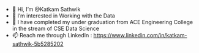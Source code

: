 - 👋 Hi, I’m @Katkam Sathwik
- 👀 I’m interested in Working with the Data
- 🌱 I have completed my under graduation from ACE Engineering College in the stream of CSE Data Science
- 📫 Reach me through LinkedIn : https://www.linkedin.com/in/katkam-sathwik-5b5285202


<!---
KSathwik/KSathwik is a ✨ special ✨ repository because its `README.md` (this file) appears on your GitHub profile.
You can click the Preview link to take a look at your changes.
--->
